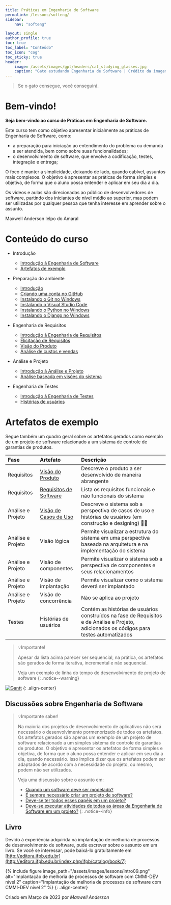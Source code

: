 ```yaml
---
title: Práticas em Engenharia de Software
permalink: /lessons/softeng/
sidebar:
    nav: "softeng"

layout: single
author_profile: true
toc: true
toc_label: "Conteúdo"
toc_icon: "cog"
toc_sticky: true
header:
    image: /assets/images/gpt/headers/cat_studying_glasses.jpg
    caption: "Gato estudando Engenharia de Software | Crédito da imagem: gerado por IA com Bing por Maxwell Anderson (2023) | Prompt: create an image of a cat studying software engineering"
---
```

> Se o gato consegue, você conseguirá.

# Bem-vindo!

**Seja bem-vindo ao curso de Práticas em Engenharia de Software.**

Este curso tem como objetivo apresentar inicialmente as práticas de Engenharia de Software, como:

* a preparação para iniciação ao entendimento do problema ou demanda a ser atendida, bem como sobre suas funcionalidades;
* o desenvolvimento de software, que envolve a codificação, testes, integração e entrega;

O foco é manter a simplicidade, deixando de lado, quando cabível, assuntos mais complexos. O objetivo é apresentar as práticas de forma simples e objetiva, de forma que o aluno possa entender e aplicar em seu dia a dia.

Os vídeos e aulas são direcionadas ao público de desenvolvedores de software, partindo dos iniciantes de nível médio ao superior, mas podem ser utilizadas por qualquer pessoa que tenha interesse em aprender sobre o assunto.

Maxwell Anderson Ielpo do Amaral

# Conteúdo do curso

* Introdução
  * [Introdução à Engenharia de Software](/lessons/softeng/zero/intro/)
  * [Artefatos de exemplo](#artefatos)
* Preparação do ambiente
  * [Introdução](/lessons/softeng/intro/intro/)
  * [Criando uma conta no GitHub](/lessons/softeng/intro/github/)
  * [Instalando o Git no Windows](/lessons/softeng/intro/git/)
  * [Instalando o Visual Studio Code](/lessons/softeng/intro/vscode/)
  * [Instalando o Python no Windows](/lessons/softeng/intro/python/)
  * [Instalando o Django no Windows](/lessons/softeng/intro/django/)
* Engenharia de Requisitos
  * [Introdução à Engenharia de Requisitos](/lessons/softeng/requirements/intro/)
  * [Elicitação de Requisitos](/lessons/softeng/requirements/elicitation/)
  * [Visão do Produto](/lessons/softeng/requirements/vision/)
  * [Análise de custos e vendas](/lessons/softeng/requirements/costs/)
* Análise e Projeto
  * [Introdução à Análise e Projeto](/lessons/softeng/design/intro/)
  * [Análise baseada em visões do sistema](/lessons/softeng/design/views/)
* Engenharia de Testes
  * [Introdução à Engenharia de Testes](/lessons/softeng/tests/intro/)
  * [Histórias de usuários](/lessons/softeng/tests/user-stories/)
  
  <!-- * [Configurando as extensões do VSCode](01.%20Prepara%C3%A7%C3%A3o%20do%20ambiente/06.%20Configurando%20as%20extens%C3%B5es%20do%20VSCode.md) 
  * Test Driven Development (TDD)
  * [Introdução](/lessons/softeng/tdd/intro/)
  * [Escrevendo histórias de usuários](/lessons/softeng/tdd/user-histories/)

  -->

# Artefatos de exemplo

Segue também um quadro geral sobre os artefatos gerados como exemplo de um projeto de software relacionado a um sistema de controle de garantias de produtos.

| Fase              | Artefato                    | Descrição                                                                                                                                  |
| :---------------- | :-------------------------- | :----------------------------------------------------------------------------------------------------------------------------------------- |
| Requisitos        | [Visão do Produto][1]       | Descreve o produto a ser desenvolvido de maneira abrangente                                                                                |
| Requisitos        | [Requisitos de Software][2] | Lista os requisitos funcionais e não funcionais do sistema                                                                                 |
| Análise e Projeto | [Visão de Casos de Uso][3]  | Descreve o sistema sob a perspectiva de casos de uso e histórias de usuários (em construção e designing) 👷‍♂️                                  |
| Análise e Projeto | Visão lógica                | Permite visualizar a estrutura do sistema em uma perspectiva baseada na arquitetura e na implementação do sistema                          |
| Análise e Projeto | Visão de componentes        | Permite visualizar o sistema sob a perspectiva de componentes e seus relacionamentos                                                       |
| Análise e Projeto | Visão de implantação        | Permite visualizar como o sistema deverá ser implantado                                                                                   |
| Análise e Projeto | Visão de concorrência       | Não se aplica ao projeto                                                                                                                   |
| Testes            | Histórias de usuários       | Contém as histórias de usuários construídos na fase de Requisitos e de Análise e Projeto, adicionados os códigos para testes automatizados |

> 💡Importante!
> 
> Apesar da lista acima parecer ser sequencial, na prática, os artefatos são gerados de forma iterativa, incremental e não sequencial. 
>
> Veja um exemplo de linha do tempo de desenvolvimento de projeto de software
{: .notice--warning}

[![Gantt](https://tinyurl.com/24u2e6ke)](https://tinyurl.com/24u2e6ke)<!--![Gantt](../../../assets/puml/gantt_artefacts.puml)-->
{: .align-center} 

## Discussões sobre Engenharia de Software

> 💡Importante saber!
> 
> Na maioria dos projetos de desenvolvimento de aplicativos não será necessário o desenvolvimento pormenorizado de todos os artefatos. Os artefatos gerados são apenas um exemplo de um projeto de software relacionado a um simples sistema de controle de garantias de produtos. O objetivo é apresentar os artefatos de forma simples e objetiva, de forma que o aluno possa entender e aplicar em seu dia a dia, quando necessário. Isso implica dizer que os artefatos podem ser adaptados de acordo com a necessidade do projeto, ou mesmo, podem não ser utilizados.
> 
> Veja uma discussão sobre o assunto em:
>
> - [Quando um software deve ser modelado?][101]
> - [É sempre necessário criar um projeto de software?][102]
> - [Deve-se ter todos esses papéis em um projeto?][103]
> - [Deve-se executar atividades de todas as áreas da Engenharia de Software em um projeto?][104]
{: .notice--info}

## Livro

Devido à experiência adquirida na implantação de melhoria de processos de desenvolvimento de software, pude escrever sobre o assunto em um livro. Se você se interessar, pode baixá-lo gratuitamente em [http://editora.ifpb.edu.br](http://editora.ifpb.edu.br/index.php/ifpb/catalog/book/7)

{% 
  include figure 
  image_path="/assets/images/lessons/intro09.png" 
  alt="Implantação de melhoria de processos de software com CMMI-DEV nível 2" 
  caption="Implantação de melhoria de processos de software com CMMI-DEV nível 2" 
%}
{: .align-center} 

Criado em Março de 2023 por *Maxwell Anderson*

[1]: <https://github.com/maxwellamaral/maxwellamaral.github.io/blob/main/specs/requirements/vision.md>
[2]: <https://github.com/maxwellamaral/maxwellamaral.github.io/blob/main/specs/requirements/requirements.md>
[3]: <https://github.com/maxwellamaral/maxwellamaral.github.io/blob/main/specs/design/view-usecase.md>

[101]: </lessons/softeng/design/intro#quando-um-software-deve-ser-modelado>
[102]: </lessons/softeng/design/intro#é-sempre-necessário-criar-um-projeto-de-software>
[103]: </lessons/softeng/zero/intro#deve-se-ter-todos-esses-papéis-em-um-projeto>
[104]: </lessons/softeng/zero/intro#deve-se-executar-atividades-de-todas-as-áreas-da-engenharia-de-software-em-um-projeto>